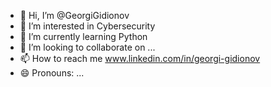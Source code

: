 - 👋 Hi, I’m @GeorgiGidionov
- 👀 I’m interested in Cybersecurity
- 🌱 I’m currently learning Python
- 💞️ I’m looking to collaborate on ...
- 📫 How to reach me www.linkedin.com/in/georgi-gidionov
- 😄 Pronouns: ...


<!---
GeorgiGidionov/GeorgiGidionov is a ✨ special ✨ repository because its `README.md` (this file) appears on your GitHub profile.
You can click the Preview link to take a look at your changes.
--->
